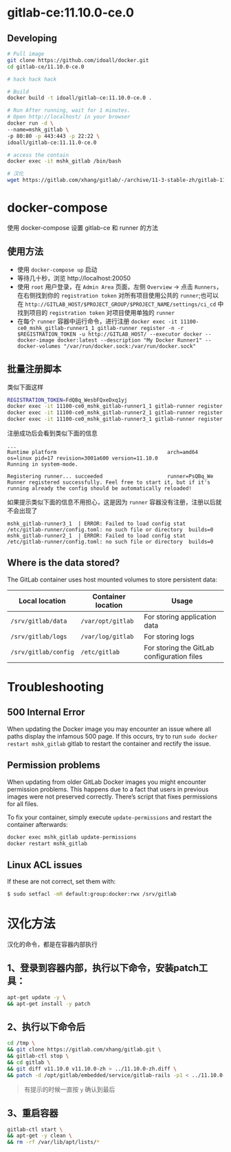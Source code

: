 gitlab-ce:11.10.0-ce.0
=============

## Developing

```bash
# Pull image
git clone https://github.com/idoall/docker.git
cd gitlab-ce/11.10.0-ce.0

# hack hack hack

# Build
docker build -t idoall/gitlab-ce:11.10.0-ce.0 .

# Run After running, wait for 1 minutes.
# Open http://localhost/ in your browser
docker run -d \
--name=mshk_gitlab \
-p 80:80 -p 443:443 -p 22:22 \
idoall/gitlab-ce:11.11.0-ce.0

# access the contain
docker exec -it mshk_gitlab /bin/bash

# 汉化
wget https://gitlab.com/xhang/gitlab/-/archive/11-3-stable-zh/gitlab-11-3-stable-zh.tar.bz2
```



# docker-compose

使用 docker-compose 设置 gitlab-ce 和 runner 的方法

## 使用方法

* 使用 `docker-compose up` 启动
* 等待几十秒，浏览 http://localhost:20050
* 使用 `root` 用户登录，在 `Admin Area` 页面，左侧 `Overview` -> 点击 `Runners`，在右侧找到你的 `registration token` 对所有项目使用公共的 `runner`;也可以在 `http://GITLAB_HOST/$PROJECT_GROUP/$PROJECT_NAME/settings/ci_cd` 中找到项目的 `registration token` 对项目使用单独的 `runner`
* 在每个 `runner` 容器中运行命令，进行注册 `docker exec -it 11100-ce0_mshk_gitlab-runner1_1 gitlab-runner register -n -r $REGISTRATION_TOKEN -u http://GITLAB_HOST/ --executor docker --docker-image docker:latest --description "My Docker Runner1" --docker-volumes "/var/run/docker.sock:/var/run/docker.sock"`

## 批量注册脚本
类似下面这样
```bash
REGISTRATION_TOKEN=FdQBq_WesbFQxeDxq1yj
docker exec -it 11100-ce0_mshk_gitlab-runner1_1 gitlab-runner register -n -r $REGISTRATION_TOKEN -u http://GITLAB_HOST/ --executor docker --docker-image docker:latest --description "My Docker Runner1" --docker-volumes "/var/run/docker.sock:/var/run/docker.sock"
docker exec -it 11100-ce0_mshk_gitlab-runner2_1 gitlab-runner register -n -r $REGISTRATION_TOKEN -u http://GITLAB_HOST/ --executor docker --docker-image docker:latest --description "My Docker Runner2" --docker-volumes "/var/run/docker.sock:/var/run/docker.sock"
docker exec -it 11100-ce0_mshk_gitlab-runner3_1 gitlab-runner register -n -r $REGISTRATION_TOKEN -u http://GITLAB_HOST/ --executor docker --docker-image docker:latest --description "My Docker Runner3" --docker-volumes "/var/run/docker.sock:/var/run/docker.sock"
```

注册成功后会看到类似下面的信息
```
...
Runtime platform                                    arch=amd64 os=linux pid=17 revision=3001a600 version=11.10.0
Running in system-mode.

Registering runner... succeeded                     runner=PsQBq_We
Runner registered successfully. Feel free to start it, but if it's running already the config should be automatically reloaded!
```

如果提示类似下面的信息不用担心，这是因为 `runner` 容器没有注册，注册以后就不会出现了
```
mshk_gitlab-runner3_1  | ERROR: Failed to load config stat /etc/gitlab-runner/config.toml: no such file or directory  builds=0
mshk_gitlab-runner2_1  | ERROR: Failed to load config stat /etc/gitlab-runner/config.toml: no such file or directory  builds=0
```

## Where is the data stored?

The GitLab container uses host mounted volumes to store persistent data:

| Local location       | Container location | Usage                                      |
| -------------------- | ------------------ | ------------------------------------------ |
| `/srv/gitlab/data`   | `/var/opt/gitlab`  | For storing application data               |
| `/srv/gitlab/logs`   | `/var/log/gitlab`  | For storing logs                           |
| `/srv/gitlab/config` | `/etc/gitlab`      | For storing the GitLab configuration files |


# Troubleshooting

## 500 Internal Error
When updating the Docker image you may encounter an issue where all paths display the infamous 500 page. If this occurs, try to run `sudo docker restart mshk_gitlab` gitlab to restart the container and rectify the issue.

## Permission problems
When updating from older GitLab Docker images you might encounter permission problems. This happens due to a fact that users in previous images were not preserved correctly. There’s script that fixes permissions for all files.

To fix your container, simply execute `update-permissions` and restart the container afterwards:
```bash
docker exec mshk_gitlab update-permissions
docker restart mshk_gitlab
```

## Linux ACL issues
If these are not correct, set them with: 
```bash
$ sudo setfacl -mR default:group:docker:rwx /srv/gitlab
```

# 汉化方法

汉化的命令，都是在容器内部执行

## 1、登录到容器内部，执行以下命令，安装patch工具：
```bash
apt-get update -y \
&& apt-get install -y patch
```

## 2、执行以下命令后
```bash
cd /tmp \
&& git clone https://gitlab.com/xhang/gitlab.git \
&& gitlab-ctl stop \
&& cd gitlab \
&& git diff v11.10.0 v11.10.0-zh > ../11.10.0-zh.diff \
&& patch -d /opt/gitlab/embedded/service/gitlab-rails -p1 < ../11.10.0-zh.diff
```
> 有提示的时候一直按 `y` 确认到最后

## 3、重启容器
```bash
gitlab-ctl start \
&& apt-get -y clean \
&& rm -rf /var/lib/apt/lists/*
```
